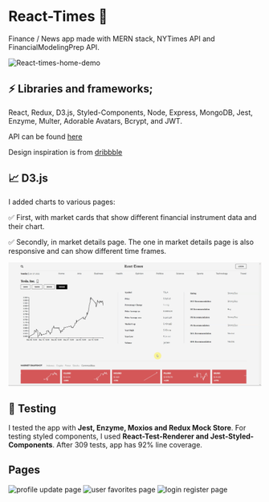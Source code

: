 # React-Times :newspaper:

Finance / News app made with MERN stack, NYTimes API and FinancialModelingPrep
API.

![React-times-home-demo](demo/reactTimes.gif)

## :zap: Libraries and frameworks;

React, Redux, D3.js, Styled-Components, Node, Express, MongoDB, Jest, Enzyme,
Multer, Adorable Avatars, Bcrypt, and JWT.

API can be found [here](https://github.com/urlDev/mern-react-times-api)

Design inspiration is from
[dribbble](https://dribbble.com/shots/11523226-NY-Times)

## :chart_with_upwards_trend: D3.js

I added charts to various pages:

:white_check_mark: First, with market cards that show different financial
instrument data and their chart.

:white_check_mark: Secondly, in market details page. The one in market details
page is also responsive and can show different time frames.

![React-times-chart-demo](demo/reactTimesChart.gif)

## :microscope: Testing

I tested the app with **Jest, Enzyme, Moxios and Redux Mock Store**. For testing
styled components, I used **React-Test-Renderer and Jest-Styled-Components**.
After 309 tests, app has 92% line coverage.

## Pages

<p float="left">
  <img src="https://i.paste.pics/37365506fbd4cf4472495e6895ac92d9.png" width="33%" alt='profile update page' />
  <img src="https://i.paste.pics/b12e46504282e9d9b4926e0973310563.png" width="33%" alt='user favorites page' /> 
  <img src="https://i.paste.pics/ee9714ddf3d385495e45321f15351189.png" width="33%" alt='login register page' />
</p>
